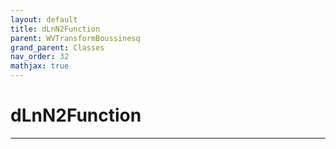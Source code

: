 ```yaml
---
layout: default
title: dLnN2Function
parent: WVTransformBoussinesq
grand_parent: Classes
nav_order: 32
mathjax: true
---
```


#  dLnN2Function




---

